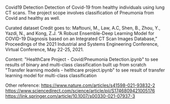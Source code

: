 Covid19 Detection
Detection of Covid-19 from healthy individuals using lung CT scans. The project scope involves classification of Pneumonia from Covid and healthy as well.

Curated dataset Credit goes to:
Maftouni, M., Law, A.C, Shen, B., Zhou, Y., Yazdi, N., and Kong, Z.J. “A Robust Ensemble-Deep Learning Model for COVID-19 Diagnosis based on an Integrated CT Scan Images Database,” 
Proceedings of the 2021 Industrial and Systems Engineering Conference, Virtual Conference, May 22-25, 2021.

Content:
"HealthCare Project - Covid/Pneumonia Detection.ipynb" to see results of binary and multi-class classification built up from scratch
"Transfer learning models - helthcare project.ipynb" to see result of transfer learning model for multi-class classification

Other reference:
https://www.nature.com/articles/s41598-021-93832-2
https://www.sciencedirect.com/science/article/pii/S1746809421005176
https://link.springer.com/article/10.1007/s00330-021-07937-3


